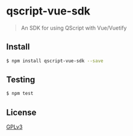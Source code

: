 # qscript-vue-sdk

> An SDK for using QScript with Vue/Vuetify

## <a name="install"></a>Install
```bash
$ npm install qscript-vue-sdk --save
```

## <a name="test"></a>Testing

```bash
$ npm test
```

## <a name="license"></a>License
[GPLv3](https://github.com/wmfs/qscript/blob/master/LICENSE)
